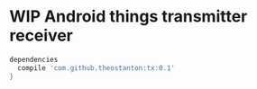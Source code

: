 # WIP Android things transmitter receiver

```groovy
dependencies 
  compile 'com.github.theostanton:tx:0.1'
}
```
